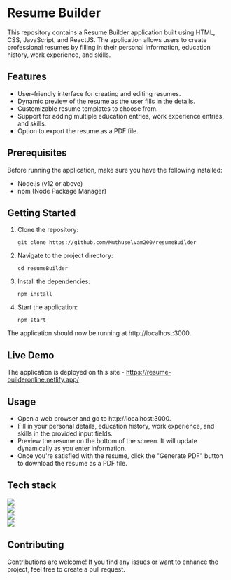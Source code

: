 # Resume Builder

This repository contains a Resume Builder application built using HTML, CSS, JavaScript, and ReactJS. The application allows users to create professional resumes by filling in their personal information, education history, work experience, and skills.

## Features

- User-friendly interface for creating and editing resumes.
- Dynamic preview of the resume as the user fills in the details.
- Customizable resume templates to choose from.
- Support for adding multiple education entries, work experience entries, and skills.
- Option to export the resume as a PDF file.

## Prerequisites

Before running the application, make sure you have the following installed:

- Node.js (v12 or above)
- npm (Node Package Manager)

## Getting Started

1. Clone the repository:

   ```shell
   git clone https://github.com/Muthuselvam200/resumeBuilder

2. Navigate to the project directory:

   ```shell
   cd resumeBuilder

3. Install the dependencies:

   ```shell
   npm install

4. Start the application:

   ```shell
   npm start

The application should now be running at http://localhost:3000.


## Live Demo

The application is deployed on this site - https://resume-builderonline.netlify.app/

## Usage
- Open a web browser and go to http://localhost:3000.
- Fill in your personal details, education history, work experience, and skills in the provided input fields.
- Preview the resume on the bottom of the screen. It will update dynamically as you enter information.
- Once you're satisfied with the resume, click the "Generate PDF" button to download the resume as a PDF file.

## Tech stack

<div>
  <img src="https://img.shields.io/badge/HTML5-E34F26?style=for-the-badge&logo=html5&logoColor=white"><br>
  <img src="https://img.shields.io/badge/CSS3-1572B6?style=for-the-badge&logo=css3&logoColor=white"><br>
  <img src="https://img.shields.io/badge/JavaScript-323330?style=for-the-badge&logo=javascript&logoColor=F7DF1E"><br>
  <img src="https://img.shields.io/badge/React-20232A?style=for-the-badge&logo=react&logoColor=61DAFB">
</div>

## Contributing

Contributions are welcome! If you find any issues or want to enhance the project, feel free to create a pull request.
